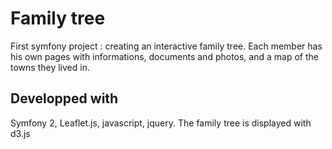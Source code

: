 # Family tree
First symfony project : creating an interactive family tree. Each member has his own pages with informations, documents and photos, and a map of the towns they lived in.
## Developped with
Symfony 2, Leaflet.js, javascript, jquery. The family tree is displayed with d3.js

